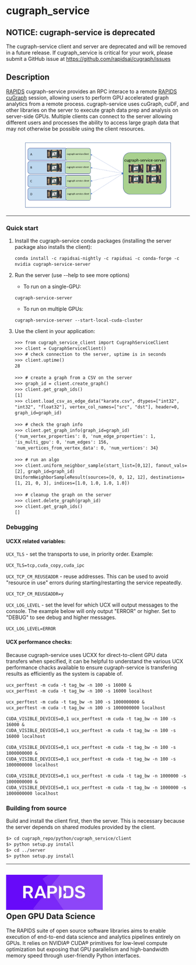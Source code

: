 # cugraph_service

## NOTICE: cugraph-service is deprecated

The cugraph-service client and server are deprecated and will be removed in a future release.
If cugraph_service is critical for your work, please submit a GitHub
issue at https://github.com/rapidsai/cugraph/issues


## Description
[RAPIDS](https://rapids.ai) cugraph-service provides an RPC interace to a remote [RAPIDS cuGraph](https://github.com/rapidsai/cugraph) session, allowing users to perform GPU accelerated graph analytics from a remote process. cugraph-service uses cuGraph, cuDF, and other libraries on the server to execute graph data prep and analysis on server-side GPUs. Multiple clients can connect to the server allowing different users and processes the ability to access large graph data that may not otherwise be possible using the client resources.

## <div align="center"><img src="img/cugraph_service_pict.png" width="400px"/></div>

-----

### Quick start
1. Install the cugraph-service conda packages (installing the server package also installs the client):
   ```
   conda install -c rapidsai-nightly -c rapidsai -c conda-forge -c nvidia cugraph-service-server
   ```

1. Run the server (use --help to see more options)
   - To run on a single-GPU:
   ```
   cugraph-service-server
   ```
   - To run on multiple GPUs:
   ```
   cugraph-service-server --start-local-cuda-cluster
   ```

1. Use the client in your application:
   ```
   >>> from cugraph_service_client import CugraphServiceClient
   >>> client = CugraphServiceClient()
   >>> # check connection to the server, uptime is in seconds
   >>> client.uptime()
   28

   >>> # create a graph from a CSV on the server
   >>> graph_id = client.create_graph()
   >>> client.get_graph_ids()
   [1]
   >>> client.load_csv_as_edge_data("karate.csv", dtypes=["int32", "int32", "float32"], vertex_col_names=["src", "dst"], header=0, graph_id=graph_id)

   >>> # check the graph info
   >>> client.get_graph_info(graph_id=graph_id)
   {'num_vertex_properties': 0, 'num_edge_properties': 1, 'is_multi_gpu': 0, 'num_edges': 156, 'num_vertices_from_vertex_data': 0, 'num_vertices': 34}

   >>> # run an algo
   >>> client.uniform_neighbor_sample(start_list=[0,12], fanout_vals=[2], graph_id=graph_id)
   UniformNeighborSampleResult(sources=[0, 0, 12, 12], destinations=[1, 21, 0, 3], indices=[1.0, 1.0, 1.0, 1.0])

   >>> # cleanup the graph on the server
   >>> client.delete_graph(graph_id)
   >>> client.get_graph_ids()
   []
   ```

### Debugging
#### UCXX related variables:
`UCX_TLS` - set the transports to use, in priority order. Example:
```
UCX_TLS=tcp,cuda_copy,cuda_ipc
```
`UCX_TCP_CM_REUSEADDR` - reuse addresses. This can be used to avoid "resource in use" errors during starting/restarting the service repeatedly.
```
UCX_TCP_CM_REUSEADDR=y
```
`UCX_LOG_LEVEL` - set the level for which UCX will output messages to the console. The example below will only output "ERROR" or higher. Set to "DEBUG" to see debug and higher messages.
```
UCX_LOG_LEVEL=ERROR
```

#### UCX performance checks:
Because cugraph-service uses UCXX for direct-to-client GPU data transfers when specified, it can be helpful to understand the various UCX performance chacks available to ensure cugraph-service is transfering results as efficiently as the system is capable of.
```
ucx_perftest -m cuda -t tag_bw -n 100 -s 16000 &
ucx_perftest -m cuda -t tag_bw -n 100 -s 16000 localhost
```
```
ucx_perftest -m cuda -t tag_bw -n 100 -s 1000000000 &
ucx_perftest -m cuda -t tag_bw -n 100 -s 1000000000 localhost
```
```
CUDA_VISIBLE_DEVICES=0,1 ucx_perftest -m cuda -t tag_bw -n 100 -s 16000 &
CUDA_VISIBLE_DEVICES=0,1 ucx_perftest -m cuda -t tag_bw -n 100 -s 16000 localhost
```
```
CUDA_VISIBLE_DEVICES=0,1 ucx_perftest -m cuda -t tag_bw -n 100 -s 1000000000 &
CUDA_VISIBLE_DEVICES=0,1 ucx_perftest -m cuda -t tag_bw -n 100 -s 1000000000 localhost
```
```
CUDA_VISIBLE_DEVICES=0,1 ucx_perftest -m cuda -t tag_bw -n 1000000 -s 1000000000 &
CUDA_VISIBLE_DEVICES=0,1 ucx_perftest -m cuda -t tag_bw -n 1000000 -s 1000000000 localhost
```

### Building from source
Build and install the client first, then the server. This is necessary because the server depends on shared modules provided by the client.
   ```
   $> cd cugraph_repo/python/cugraph_service/client
   $> python setup.py install
   $> cd ../server
   $> python setup.py install
   ```

------

## <div align="left"><img src="img/rapids_logo.png" width="265px"/></div> Open GPU Data Science

The RAPIDS suite of open source software libraries aims to enable execution of end-to-end data science and analytics pipelines entirely on GPUs. It relies on NVIDIA® CUDA® primitives for low-level compute optimization but exposing that GPU parallelism and high-bandwidth memory speed through user-friendly Python interfaces.
